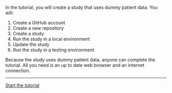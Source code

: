In the tutorial, you will create a study that uses dummy patient data.
You will:

1. Create a GitHub account
2. Create a new repository
3. Create a study
4. Run the study in a local environment
5. Update the study
6. Run the study in a testing environment

Because the study uses dummy patient data, anyone can complete the tutorial.
All you need is an up to date web browser and an internet connection.

---

[Start the tutorial](creating-an-opensafely-project/index.md)
